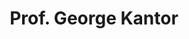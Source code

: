 ---
layout: page
title: Prof. George Kantor
description: 
img: assets/img/faculty/george.jpg
importance: 3
category: faculty_cmu
---